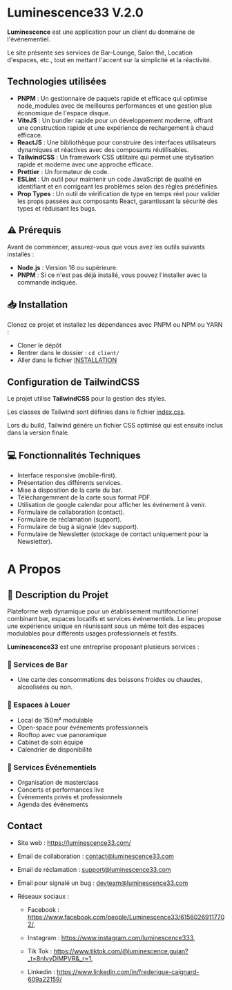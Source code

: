 # Luminescence33 V.2.0

**Luminescence** est une application pour un client du donmaine de l'événementiel.

Le site présente ses services de Bar-Lounge, Salon thé, Location d'espaces, etc., tout en mettant l'accent sur la simplicité et la réactivité.

## Technologies utilisées

- **PNPM** : Un gestionnaire de paquets rapide et efficace qui optimise node_modules avec de meilleures performances et une gestion plus économique de l'espace disque.
- **ViteJS** : Un bundler rapide pour un développement moderne, offrant une construction rapide et une expérience de rechargement à chaud efficace.
- **ReactJS** : Une bibliothèque pour construire des interfaces utilisateurs dynamiques et réactives avec des composants réutilisables.
- **TailwindCSS** : Un framework CSS utilitaire qui permet une stylisation rapide et moderne avec une approche efficace.
- **Prettier** : Un formateur de code.
- **ESLint** : Un outil pour maintenir un code JavaScript de qualité en identifiant et en corrigeant les problèmes selon des règles prédéfinies.
- **Prop Types** : Un outil de vérification de type en temps réel pour valider les props passées aux composants React, garantissant la sécurité des types et réduisant les bugs.

## ⚠️ Prérequis

Avant de commencer, assurez-vous que vous avez les outils suivants installés :

- **Node.js** : Version 16 ou supérieure.
- **PNPM** : Si ce n'est pas déjà installé, vous pouvez l'installer avec la commande indiquée.

## 📥 Installation

Clonez ce projet et installez les dépendances avec PNPM ou NPM ou YARN :

- Cloner le dépôt
- Rentrer dans le dossier : `cd client/`
- Aller dans le fichier [INSTALLATION](INSTALLATION.md)

## Configuration de TailwindCSS

Le projet utilise **TailwindCSS** pour la gestion des styles.

Les classes de Tailwind sont définies dans le fichier [index.css](client/src/index.css).

Lors du build, Tailwind génère un fichier CSS optimisé qui est ensuite inclus dans la version finale.

## 💻 Fonctionnalités Techniques

- Interface responsive (mobile-first).
- Présentation des différents services.
- Mise à disposition de la carte du bar.
- Téléchargemment de la carte sous format PDF.
- Utilisation de google calendar pour afficher les événement à venir.
- Formulaire de collaboration (contact).
- Formulaire de réclamation (support).
- Formulaire de bug à signalé (dev support).
- Formulaire de Newsletter (stockage de contact uniquement pour la Newsletter).

# A Propos

## 📝 Description du Projet

Plateforme web dynamique pour un établissement multifonctionnel combinant bar, espaces locatifs et services événementiels. Le lieu propose une expérience unique en réunissant sous un même toit des espaces modulables pour différents usages professionnels et festifs.

**Luminescence33** est une entreprise proposant plusieurs services :

### 🍹 Services de Bar

- Une carte des consommations des boissons froides ou chaudes, alcoolisées ou non.

### 📍 Espaces à Louer

- Local de 150m² modulable
- Open-space pour événements professionnels
- Rooftop avec vue panoramique
- Cabinet de soin équipé
- Calendrier de disponibilité

### 🎉 Services Événementiels

- Organisation de masterclass
- Concerts et performances live
- Événements privés et professionnels
- Agenda des événements

## Contact

- Site web : https://luminescence33.com/
- Email de collaboration : contact@luminescence33.com
- Email de réclamation : support@luminescence33.com
- Email pour signalé un bug : devteam@luminescence33.com

- Réseaux sociaux :

  - Facebook : https://www.facebook.com/people/Luminescence33/61560269117702/,

  - Instagram : https://www.instagram.com/luminescence333,

  - Tik Tok : https://www.tiktok.com/@luminescence.gujan?_t=8nIvyDlMPVR&_r=1,

  - Linkedin : https://www.linkedin.com/in/frederique-caignard-609a22159/
